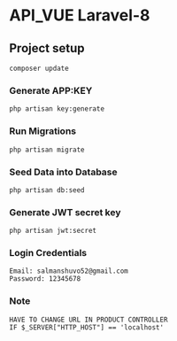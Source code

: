 # API_VUE Laravel-8

## Project setup
```
composer update
```

### Generate APP:KEY
```
php artisan key:generate
```

### Run Migrations
```
php artisan migrate
```

### Seed Data into Database
```
php artisan db:seed
```

### Generate JWT secret key
```
php artisan jwt:secret
```

### Login Credentials
```
Email: salmanshuvo52@gmail.com
Password: 12345678
```
### Note 
```
HAVE TO CHANGE URL IN PRODUCT CONTROLLER 
IF $_SERVER["HTTP_HOST"] == 'localhost'
```
